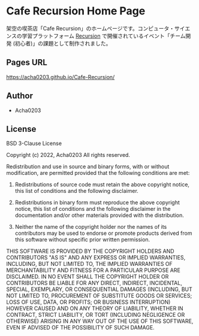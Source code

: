 # Cafe Recursion Home Page

架空の喫茶店「Cafe Recursion」のホームページです。コンピュータ・サイエンスの学習プラットフォーム [Recursion](https://recursionist.io) で開催されているイベント「チーム開発 (初心者)」の課題として制作されました。


## Pages URL

https://acha0203.github.io/Cafe-Recursion/


## Author

* Acha0203

## License

BSD 3-Clause License

Copyright (c) 2022, Acha0203
All rights reserved.

Redistribution and use in source and binary forms, with or without modification, are permitted provided that the following conditions are met:

1. Redistributions of source code must retain the above copyright notice, this list of conditions and the following disclaimer.

2. Redistributions in binary form must reproduce the above copyright notice, this list of conditions and the following disclaimer in the documentation and/or other materials provided with the distribution.

3. Neither the name of the copyright holder nor the names of its contributors may be used to endorse or promote products derived from this software without specific prior written permission.

THIS SOFTWARE IS PROVIDED BY THE COPYRIGHT HOLDERS AND CONTRIBUTORS "AS IS" AND ANY EXPRESS OR IMPLIED WARRANTIES, INCLUDING, BUT NOT LIMITED TO, THE IMPLIED WARRANTIES OF MERCHANTABILITY AND FITNESS FOR A PARTICULAR PURPOSE ARE DISCLAIMED. IN NO EVENT SHALL THE COPYRIGHT HOLDER OR CONTRIBUTORS BE LIABLE FOR ANY DIRECT, INDIRECT, INCIDENTAL, SPECIAL, EXEMPLARY, OR CONSEQUENTIAL DAMAGES (INCLUDING, BUT NOT LIMITED TO, PROCUREMENT OF SUBSTITUTE GOODS OR SERVICES; LOSS OF USE, DATA, OR PROFITS; OR BUSINESS INTERRUPTION) HOWEVER CAUSED AND ON ANY THEORY OF LIABILITY, WHETHER IN CONTRACT, STRICT LIABILITY, OR TORT (INCLUDING NEGLIGENCE OR OTHERWISE) ARISING IN ANY WAY OUT OF THE USE OF THIS SOFTWARE, EVEN IF ADVISED OF THE POSSIBILITY OF SUCH DAMAGE.

